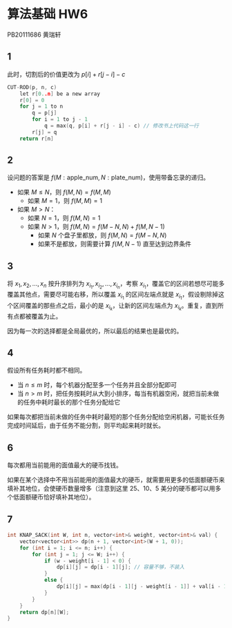 # 算法基础 HW6

PB20111686 黄瑞轩

## 1

此时，切割后的价值更改为 $p[i]+r[j-i]-c$

```C
CUT-ROD(p, n, c)
    let r[0..n] be a new array
    r[0] = 0
    for j = 1 to n
        q = p[j]
        for i = 1 to j - 1
            q = max(q, p[i] + r[j - i] - c) // 修改书上代码这一行
        r[j] = q
    return r[n]
```

## 2

设问题的答案是 $f(M:\text{apple_num},N:\text{plate_num})$，使用带备忘录的递归。

- 如果 $M\le N$，则 $f(M,N)=f(M,M)$
  - 如果 $M=1$，则 $f(M,M)=1$
- 如果 $M>N$：
  - 如果 $N=1$，则 $f(M,N)=1$
  - 如果 $N>1$，则 $f(M,N)=f(M-N,N)+f(M,N-1)$
    - 如果 $N$ 个盘子里都放，则 $f(M,N)=f(M-N,N)$
    - 如果不是都放，则需要计算 $f(M,N-1)$ 直至达到边界条件

## 3

将 $x_1,x_2,...,x_n$ 按升序排列为 $x_{i_1},x_{i_2},...,x_{i_n}$，考察 $x_{i_1}$，覆盖它的区间若想尽可能多覆盖其他点，需要尽可能右移，所以覆盖 $x_{i_1}$ 的区间左端点就是 $x_{i_1}$，假设剔除掉这个区间覆盖的那些点之后，最小的是 $x_{i_k}$，让新的区间左端点为 $x_{i_k}$。重复，直到所有点都被覆盖为止。

因为每一次的选择都是全局最优的，所以最后的结果也是最优的。

## 4

假设所有任务耗时都不相同。

- 当 $n \le m$ 时，每个机器分配至多一个任务并且全部分配即可
- 当 $n>m$ 时，把任务按耗时从大到小排序，每当有机器空闲，就把当前未做的任务中耗时最长的那个任务分配给它

如果每次都把当前未做的任务中耗时最短的那个任务分配给空闲机器，可能长任务完成时间延后，由于任务不能分割，则平均起来耗时就长。

## 6

每次都用当前能用的面值最大的硬币找钱。

如果在某个选择中不用当前能用的面值最大的硬币，就需要用更多的低面额硬币来填补其地位，会使硬币数量增多（注意到这里 25、10、5 美分的硬币都可以用多个低面额硬币恰好填补其地位）。

## 7

```C++
int KNAP_SACK(int W, int n, vector<int>& weight, vector<int>& val) {
    vector<vector<int>> dp(n + 1, vector<int>(W + 1, 0));
    for (int i = 1; i <= n; i++) {
        for (int j = 1; j <= W; i++) {
            if (w - weight[i - 1] < 0) {
                dp[i][j] = dp[i - 1][j]; // 容量不够，不装入
            }
            else {
                dp[i][j] = max(dp[i - 1][j - weight[i - 1]] + val[i - 1], dp[i - 1][j]); // 装不装，择优
            }
        }
    }
    return dp[n][W];
}
```

